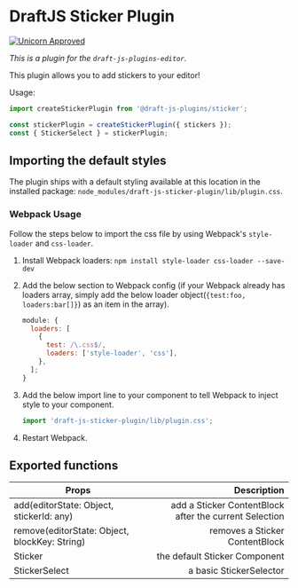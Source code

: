 # DraftJS Sticker Plugin

[![Unicorn Approved](https://img.shields.io/badge/draft--js-%E2%99%A5_unicorns-ff69b4.svg?logo=data%3Aimage%2Fpng%3Bbase64%2CiVBORw0KGgoAAAANSUhEUgAAABAAAAAQCAMAAAAoLQ9TAAACLlBMVEUAAAAAAAAA%2F%2F%2F%2F%2F%2F8AgICAgID%2FgP9VqlWqqqpAQEBAQICAgIC%2Fv78AAACZZpn%2FzP8AAABVVYBNTU0AAAAAAAAAAAAAAAAAABQAAAAAAAAAAAA8PEpXQ0oAAABpYmJ5c3kAAAAAAAAAAAAAAACZe6a7rr8ASxubeKKPj4tjTU1XKVdMfIFTM2xgQnihpZ9%2BWE7Jtc1CR3pbOWZTOVNWI1ZkiW54e3WHaFmbjnuUr69%2BW12cc3evi4%2B%2BmsHjx%2BWcv8SikK9JQmDWvNixiJDApL%2F14fVZRmuZiqaZkqediKTUudW0jaGEmJGwg4qxho6tt8RrT3WCUYG4mqR5i5rexd9gV4R5VHjNsdLOrtL%2F%2F%2F%2Bgiqahmba%2Fvr7Hv8LXwNfbz%2BH5%2Bvz5%2B%2Fz7%2FPz%2F%2F%2F%2Bvk7Szr7rFqco7PDzSuNHb1%2BX9%2Fv2OkLOSg52TgZ%2Bci6ehfa%2Bke5KotKawpre6ucG7qsTFxsXGpJnIxcDYzN7d2ufd4t%2Fk5Ozm6e7u8O7y9PL19fX3%2BPv%2B%2Fv3%2F%2F%2F99Vn2ZkbCdZpqil5aki6ulgrCpq8Wup8SysL62nZK9mbvBrMrCscjCytfGr87HqJnHwNjH18zH2dDLqL3OprrOz%2BPSrcLTutnVt9LV0%2BLX0cvX0uPX0uXYuNLZ1eTcu%2BDc6Ove4%2Bnk4efl5eXl5%2Bnl5%2Broy%2Bnpzerp6PLt7fbt7vTuz%2FD39%2Fj3%2BPf6%2B%2Fv84fz8%2FPz9%2Ff39%2F%2F79%2F%2F%2F%2B%2Fv7%2F%2F%2F7%2F%2F%2F%2Bs7OxmAAAAg3RSTlMAAQEBAgICAwMEBAQEBQUFBgYKCxESFRkaHB8mJicnKisxMjw8PEFCRF1ea293d32JjJSZoLO1tbfDzM7P0dHU2Nng4eLi4%2BPj4%2BPm5%2Bfo6%2Bzt7fDx9fX1%2BPr7%2B%2Fv7%2B%2Fv7%2B%2Fv7%2FPz8%2Ff39%2Ff7%2B%2Fv7%2B%2Fv7%2B%2Fv7%2B%2Fv7%2B%2Fv7%2B%2Fv7%2B%2Fv7%2B%2FheBNM0AAAEESURBVHgBHclje5thAIDRO8uyZVtmu7Zt27Zt201t27aRPv%2Bu79Xz9cC%2F%2FzxT8fvrH2PkL5B8d7AAHJ0sR41ACQp%2BhHnqf3DbjJlO9zDkPbziV%2Byye0Fdf0PjcaIektdoR%2FfVtHesVadcJ1khUWE%2Fm78nREtZ3nYc8BKDOXWn0GjEQcW5DyDHWaQVXopbcVF%2B5A9vMN3J3a%2B%2F0VzdHdYOhPCcn5H33UIIddvkbtdIAEqsF5MfSnKyzoZKV1tPg%2BCTd29x9snGTGr88FbzeiB8iRqsHPcyN9OymcpsmghGgW1Pgt03wGQso2jFDxlvdf%2FCu4%2FoVC3NL4TyRCGT4rNLhG%2B46yMRykvKLgts6QAAAABJRU5ErkJggg%3D%3D)](https://www.youtube.com/watch?v=9auOCbH5Ns4)

_This is a plugin for the `draft-js-plugins-editor`._

This plugin allows you to add stickers to your editor!

Usage:

```js
import createStickerPlugin from '@draft-js-plugins/sticker';

const stickerPlugin = createStickerPlugin({ stickers });
const { StickerSelect } = stickerPlugin;
```

## Importing the default styles

The plugin ships with a default styling available at this location in the installed package:
`node_modules/draft-js-sticker-plugin/lib/plugin.css`.

### Webpack Usage

Follow the steps below to import the css file by using Webpack's `style-loader` and `css-loader`.

1. Install Webpack loaders: `npm install style-loader css-loader --save-dev`
2. Add the below section to Webpack config (if your Webpack already has loaders array, simply add the below loader object(`{test:foo, loaders:bar[]}`) as an item in the array).

   ```js
   module: {
     loaders: [
       {
         test: /\.css$/,
         loaders: ['style-loader', 'css'],
       },
     ];
   }
   ```

3. Add the below import line to your component to tell Webpack to inject style to your component.

   ```js
   import 'draft-js-sticker-plugin/lib/plugin.css';
   ```

4. Restart Webpack.

## Exported functions

| Props                                         |                                            Description |
| --------------------------------------------- | -----------------------------------------------------: |
| add(editorState: Object, stickerId: any)      | add a Sticker ContentBlock after the current Selection |
| remove(editorState: Object, blockKey: String) |                         removes a Sticker ContentBlock |
| Sticker                                       |                          the default Sticker Component |
| StickerSelect                                 |                                a basic StickerSelector |
